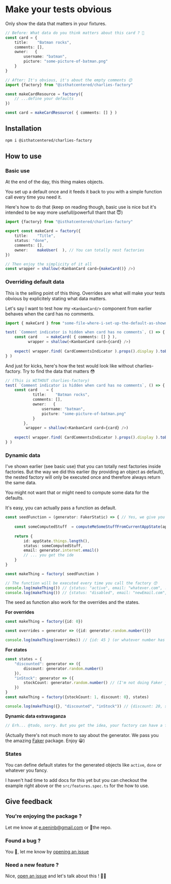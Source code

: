 # Make your tests obvious
Only show the data that matters in your fixtures.

```typescript
// Before: What data do you think matters about this card ? 😬
const card = {
    title:    "Batman rocks",
    comments: [],
    owner:   {
    	username: "batman",
    	picture: "some-picture-of-batman.png"
    }
} 

// After: It's obvious, it's about the empty comments 😊
import {factory} from "@isthatcentered/charlies-factory"

const makeCardResource = factory({
	// ...define your defaults 
})

const card = makeCardResource( { comments: [] } )  
```
## Installation
```bash
npm i @isthatcentered/charlies-factory 
```

## How to use
### Basic use 
At the end of the day, this thing makes objects. 

You set up a default once and it feeds it back to you with a simple function call every time you need it.

Here's how to do that (keep on reading though, basic use is nice but it's intended to be way more usefull/powerfull thant that 😇)

```typescript jsx
import {factory} from "@isthatcentered/charlies-factory"

export const makeCard = factory({
	title:    "Title",
	status: "done",
    comments: [],
    owner:    makeUser(  ), // You can totally nest factories 
})

// Then enjoy the simplicity of it all
const wrapper = shallow(<KanbanCard card={makeCard()} />)
```

### Overriding default data
This is the selling point of this thing. Overrides are what will make your tests obvious by explicitely stating what data matters.

Let's say I want to test how my `<KanbanCard/>` component from earlier behaves when the card has no comments.
```typescript jsx
import { makeCard } from "some-file-where-i-set-up-the-default-as-shown-in-basic-use"

test( `Comment indicator is hidden when card has no comments`, () => {
	const card    = makeCard( { comments: [] } ),
	      wrapper = shallow(<KanbanCard card={card} />)
	
	expect( wrapper.find( CardCommentsIndicator ).props().display ).toBe( false )
} )
```


And just for kicks, here's how the test would look like without charlies-factory. Try to find the data that matters 😳
```typescript jsx
// (This is WITHOUT charlies-factory)
test( `Comment indicator is hidden when card has no comments`, () => {
	const card    = {
            title:    "Batman rocks",
            comments: [],
            owner:   {
                username: "batman",
                picture: "some-picture-of-batman.png"
            }
        },
         wrapper = shallow(<KanbanCard card={card} />)
	
	expect( wrapper.find( CardCommentsIndicator ).props().display ).toBe( false )
} )
```

### Dynamic data
I've shown earlier (see basic use) that you can totally nest factories inside factories. But the way we did this earlier (by providing an object as default), the nested factory will only be executed once and therefore always return the same data. 

You might not want that or might need to compute some data for the defaults.

It's easy, you can actually pass a function as default. 

```typescript
const seedFunction = (generator: FakerStatic) => { // Yes, we give you a data generator (Faker) because we're nice like that but more on that later 😇
	
	const someComputedStuff  = computeMeSomeStuffFromCurrentAppState(appState)
	
	return {
		id: appState.things.length(),
		status: someComputedStuff,
		email: generator.internet.email()
		// ... you get the ide
	} 	
}

const makeThing = factory( seedFunction )

// The function will be executed every time you call the factory 😙
console.log(makeThing()) // {status: "active", email: "whatever.com", ... }
console.log(makeThing()) // {status: "disabled", email: "newEmail.com", ... }   
```

The seed as function also work for the overrides and the states.

**For overrides**
```typescript
const makeThing = factory({id: 0})

const overrides = generator => ({id: generator.random.number()})

console.log(makeThing(overrides)) // {id: 45 } (or whatever number has been generated) 
```

**For states**
```typescript
const states = {
	"discounted": generator => ({
		discount: generator.random.number()
	}),
	"inStock": generator => ({
        stockCount: generator.random.number() // (I'm not doing Faker justice, it can do way much more than generate random numbers)
    })
}
const makeThing = factory({stockCount: 1, discount: 0}, states)

console.log(makeThing({}, "discounted", "inStock")) // {discount: 20, stockCount: 42} 
```

**Dynamic data extravaganza**
```typescript 
// Erh... @todo, sorry. But you get the idea, your factory can have a function as default, for a or every state you define, and for your last minute overrides if you want.
```


(Actually there's not much more to say about the generator. We pass you the amazing [Faker](https://www.npmjs.com/package/faker) package. Enjoy 😀)


### States
You can define default states for the generated objects like `active`, `done` or whatever you fancy.

I haven't had time to add docs for this yet but you can checkout the example right above or the `src/features.spec.ts` for the how to use.


## Give feedback
### You're enjoying the package ? 
Let me know at [e.peninb@gmail.com](e.peninb@gmail.com) or 🌟the repo.

### Found a bug ?
You 🤟, let me know by [opening an issue](https://github.com/isthatcentered/charlies-factory/issues)

### Need a new feature ?
Nice, [open an issue](https://github.com/isthatcentered/charlies-factory/issues) and let's talk about this ! 👩‍🚀
